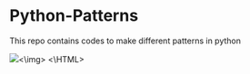 # Python-Patterns
This repo contains codes to make different patterns in python
<HTML>
  <img src='https://github.com/nikipr1999/Python-Patterns/edit/master/PyramidImages.PNG'><\img>
 <\HTML>
